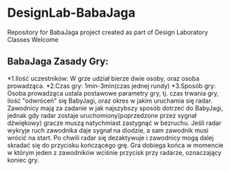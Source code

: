 # DesignLab-BabaJaga
Repository for BabaJaga project created as part of Design Laboratory Classes
Welcome


BabaJaga Zasady Gry:
------------------
*1.Ilość uczestników:
W grze udział bierze dwie osoby, oraz osoba prowadząca.
*2.Czas gry:
1min-3min(czas jednej rundy)
*3.Sposób gry:
Osoba prowadząca ustala postawowe parametry gry, tj. czas trwania gry, ilość "odwróceń" się BabyJagi, oraz okres w jakim uruchamia się radar.
Zawodnicy mają za zadanie w jak najszybszy sposób dotrzeć do BabyJagi, jednak gdy radar zostaje uruchomiony(poprzedzone przez sygnał dźwiękowy)
gracze muszą natychmiast zastygnąć w bezruchu. Jeśli radar wykryje ruch zawodnika daje sygnał na diodzie, a sam zawodnik musi wrócić na start.
Po chwili radar się dezaktywuje i zawodnicy mogą dalej skradać się do przycisku kończącego grę.
Gra dobiega końca w momencie w którym jeden z zawodników wciśnie przycisk przy radarze, oznaczający koniec gry.